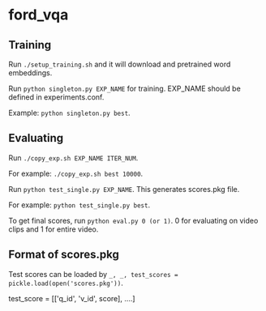 # ford_vqa

## Training

Run `./setup_training.sh` and it will download and pretrained word embeddings.

Run `python singleton.py EXP_NAME` for training. EXP_NAME should be defined in experiments.conf.

Example: `python singleton.py best`.

## Evaluating

Run `./copy_exp.sh EXP_NAME ITER_NUM`.

For example: `./copy_exp.sh best 10000`.

Run `python test_single.py EXP_NAME`. This generates scores.pkg file.

For example: `python test_single.py best`.

To get final scores, run `python eval.py 0 (or 1)`. 0 for evaluating on video clips and 1 for entire video.

## Format of scores.pkg
Test scores can be loaded by `_, _, test_scores = pickle.load(open('scores.pkg'))`.

test_score = [['q_id', 'v_id', score], ....]
